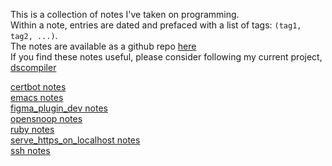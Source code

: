 This is a collection of notes I've taken on programming.  
Within a note, entries are dated and prefaced with a list of tags: `(tag1, tag2, ...)`.  
The notes are available as a github repo [here](https://github.com/lzell)  
If you find these notes useful, please consider following my current project, [dscompiler](https://github.com/lzell/dscompiler)  
  
[certbot notes](notes/certbot.html)  
[emacs notes](notes/emacs.html)  
[figma_plugin_dev notes](notes/figma_plugin_dev.html)  
[opensnoop notes](notes/opensnoop.html)  
[ruby notes](notes/ruby.html)  
[serve_https_on_localhost notes](notes/serve_https_on_localhost.html)  
[ssh notes](notes/ssh.html)  
  
